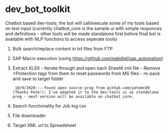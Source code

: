 # dev_bot_toolkit
Chatbot based dev-tools; the bot will call/execute some of my tools based on text input (currently chatbot_core is the sample ui with simple responces and definitions - other tools will be made standalone first before final bot is available with NLP functions to access seperate tools)
 <Planned tools>
 1. Bulk search/replace content in txt files from FTP
 2. SAP Macro execution (using https://github.com/eabdiel/sap_automation)
 3. Extract XLSX - Iterate through and open each Sheet#.xml file - Remove <Protection tags from them to reset passwords from MS files - re-pack and save to target folder
         
         10/9/2020:---found open source prog from github.com/petemc89 (Thanks Pete!); I've adapted it to the dev-tools ui as standalone prog - next version will be available on chatbot_core.
         
 4. Search functionality for Job log csv
 5. File downloader
 6. Target XML url to Spreadsheet
